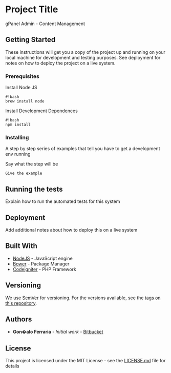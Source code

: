 # Project Title

gPanel Admin - Content Management

## Getting Started

These instructions will get you a copy of the project up and running on your local machine for development and testing purposes. See deployment for notes on how to deploy the project on a live system.

### Prerequisites

Install Node JS

```
#!bash
brew install node
```

Install Development Dependences

```
#!bash
npm install
```

### Installing

A step by step series of examples that tell you have to get a development env running

Say what the step will be

```
Give the example
```

## Running the tests

Explain how to run the automated tests for this system

## Deployment

Add additional notes about how to deploy this on a live system

## Built With

* [NodeJS](https://nodejs.org) - JavaScript engine
* [Bower](https://bower.io) - Package Manager
* [Codeigniter](https://codeigniter.com) - PHP Framework

## Versioning

We use [SemVer](http://semver.org/) for versioning. For the versions available, see the [tags on this repository](https://github.com/your/project/tags). 

## Authors

* **Gon�alo Ferraria** - *Initial work* - [Bitbucket](https://bitbucket.org/gcferraria)

## License

This project is licensed under the MIT License - see the [LICENSE.md](LICENSE.md) file for details
